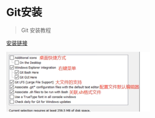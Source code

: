 # Git安装

> Git 安装教程
> 

[安装链接](https://git-scm.com/book/zh/v2/%E8%B5%B7%E6%AD%A5-%E5%AE%89%E8%A3%85-Git)

![Untitled](/images/Git安装/Untitled.png)